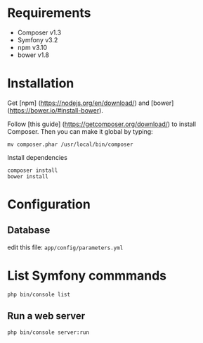 Requirements
========================

* Composer v1.3
* Symfony  v3.2
* npm      v3.10
* bower    v1.8

Installation
========================

Get [npm] (https://nodejs.org/en/download/) and [bower] (https://bower.io/#install-bower).


Follow [this guide] (https://getcomposer.org/download/) to install Composer. Then you can make it global by typing:

```shell
mv composer.phar /usr/local/bin/composer
```

Install dependencies

```shell
composer install
bower install
```




Configuration
========================

Database
------------------------

edit this file: `app/config/parameters.yml`



List Symfony commmands
========================

```shell
php bin/console list
```

Run a web server
------------------------

```shell
php bin/console server:run
```
